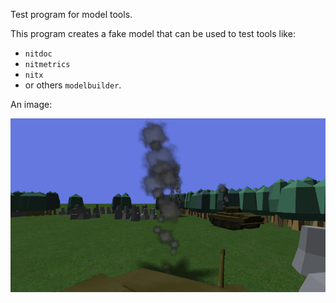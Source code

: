 Test program for model tools.

This program creates a fake model that can be used to test tools like:

* `nitdoc`
* `nitmetrics`
* `nitx`
* or others `modelbuilder`.

An image:

![Tinks3D](../../contrib/tinks/doc/tinks3d.png)
